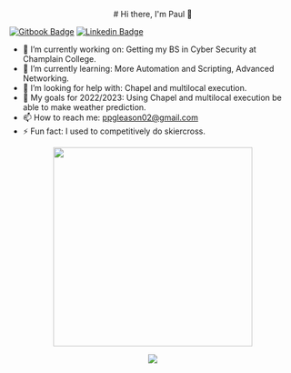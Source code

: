 <p align='center'>
# Hi there, I'm Paul 👋
</p>
  
[![Gitbook Badge](https://img.shields.io/badge/GitBook-7B36ED?style=for-the-badge&logo=gitbook&logoColor=white)](https://gitbook.paulgleason.dev)
[![Linkedin Badge](https://img.shields.io/badge/LinkedIn-0077B5?style=for-the-badge&logo=linkedin&logoColor=white)](https://www.linkedin.com/in/paulpgleason/)

<!--
**ChampPG/ChampPG** is a ✨ _special_ ✨ repository because its `README.md` (this file) appears on your GitHub profile.

Here are some ideas to get you started:
-->
* 🔭 I’m currently working on: Getting my BS in Cyber Security at Champlain College.
* 🌱 I’m currently learning: More Automation and Scripting, Advanced Networking.
* 🤔 I’m looking for help with: Chapel and multilocal execution.
* 💬 My goals for 2022/2023: Using Chapel and multilocal execution be able to make weather prediction.
* 📫 How to reach me: ppgleason02@gmail.com
* ⚡ Fun fact: I used to competitively do skiercross.


<!-- [![Anurag's GitHub stats](https://github-readme-stats.vercel.app/api?username=ChampPG)](https://github.com/anuraghazra/github-readme-stats) -->
<!-- [![Top Langs](https://github-readme-stats.vercel.app/api/top-langs/?username=ChampPG)](https://github.com/anuraghazra/github-readme-stats) -->

<p align='center'>
  <a href="#"><img src="https://github-readme-stats.vercel.app/api?username=ChampPG&show_icons=true&count_private=true&theme=dark" width="350"></a>
</p>

<p align='center'>
  <a><img src="https://github-readme-stats.vercel.app/api/top-langs/?username=ChampPG&langs_count=5&theme=dark" /></a>
</p>
